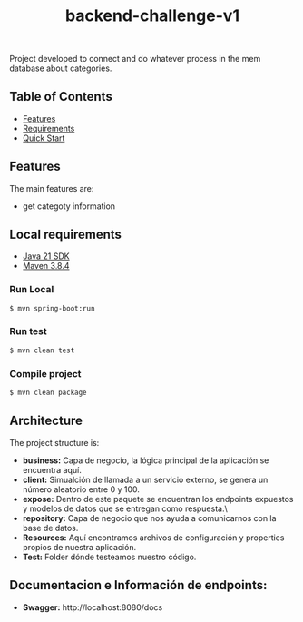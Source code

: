 <h1 align="center"> backend-challenge-v1 </h1> <br>

<p>
Project developed to connect and do whatever process in the mem database about categories.
</p>


## Table of Contents
- [Features](#features)
- [Requirements](#requirements)
- [Quick Start](#quick-start)


## Features
The main features are:

* get categoty information 


## Local requirements

* [Java 21 SDK](https://www.oracle.com/java/technologies/downloads/#java21)
* [Maven 3.8.4](https://maven.apache.org/download.cgi)


### Run Local
```bash
$ mvn spring-boot:run
```

### Run test

```bash
$ mvn clean test
```

### Compile project

```bash
$ mvn clean package
```


## Architecture
The project structure is:

* <b>business:</b> Capa de negocio, la lógica principal de la aplicación se encuentra aquí.
* <b>client:</b> Simualción de llamada a un servicio externo, se genera un número aleatorio entre 0 y 100.
* <b>expose:</b> Dentro de este paquete se encuentran los endpoints expuestos y modelos de datos que se entregan como respuesta.\
* <b>repository:</b> Capa de negocio que nos ayuda a comunicarnos con la base de datos.
* <b>Resources:</b> Aquí encontramos archivos de configuración y properties propios de nuestra aplicación.
* <b>Test:</b> Folder dónde testeamos nuestro código.

## Documentacion e Información de endpoints:
* <b>Swagger:</b>  http://localhost:8080/docs



